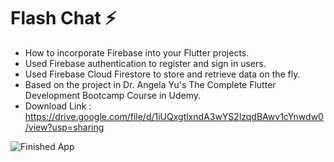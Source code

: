 # Flash Chat ⚡️

- How to incorporate Firebase into your Flutter projects.
- Used Firebase authentication to register and sign in users.
- Used Firebase Cloud Firestore to store and retrieve data on the fly.
- Based on the project in Dr. Angela Yu's The Complete Flutter Development Bootcamp Course in Udemy.
- Download Link : https://drive.google.com/file/d/1iUQxgtlxndA3wYS2lzqdBAwv1cYnwdw0/view?usp=sharing

![Finished App](https://github.com/londonappbrewery/Images/blob/master/flash_chat_flutter_demo.gif)



